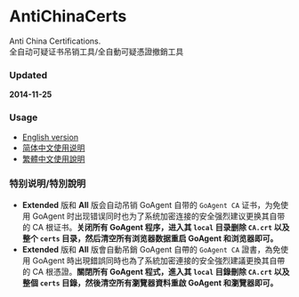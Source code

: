 ﻿AntiChinaCerts
==============
Anti China Certifications.<br />
全自动可疑证书吊销工具/全自動可疑憑證撤銷工具<br />

### Updated
**2014-11-25**

### Usage
* [English version](https://github.com/chengr28/AntiChinaCerts/wiki/ReadMe)
* [简体中文使用说明](https://github.com/chengr28/AntiChinaCerts/wiki/ReadMe(Chinese_Simplified))
* [繁體中文使用說明](https://github.com/chengr28/AntiChinaCerts/wiki/ReadMe(Chinese_Traditional))

### 特别说明/特別說明
* **Extended** 版和 **All** 版会自动吊销 GoAgent 自带的 `GoAgent CA` 证书，为免使用 GoAgent 时出现错误同时也为了系统加密连接的安全强烈建议更换其自带的 CA 根证书。**关闭所有 GoAgent 程序，进入其 `local` 目录删除 `CA.crt` 以及整个 `certs` 目录，然后清空所有浏览器数据重启 GoAgent 和浏览器即可。**
* **Extended** 版和 **All** 版會自動吊銷 GoAgent 自帶的 `GoAgent CA` 證書，為免使用 GoAgent 時出現錯誤同時也為了系統加密連接的安全強烈建議更換其自帶的 CA 根憑證。**關閉所有 GoAgent 程式，進入其 `local` 目錄刪除 `CA.crt` 以及整個 `certs` 目錄，然後清空所有瀏覽器資料重啟 GoAgent 和瀏覽器即可。**

